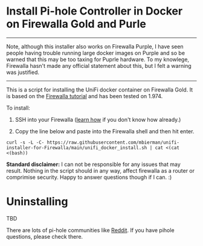 # Install Pi-hole Controller in Docker on Firewalla Gold and Purle

<hr>Note, although this installer also works on Firewalla Purple, I have seen people having trouble running large docker images on Purple and so be warned that this may be too taxing for Puprle hardware. To my knowlege, Firewalla hasn't made any official statement about this, but I felt a warning was justified. 
<hr>

This is a script for installing the UniFi docker container on Firewalla Gold. It is based on the [Firewalla tutorial](https://help.firewalla.com/hc/en-us/articles/360053441074-Guide-How-to-run-UniFi-Controller-on-the-Firewalla-Gold-or-Purple) and has been tested on 1.974.

To install:
1. SSH into your Firewalla ([learn how](https://help.firewalla.com/hc/en-us/articles/115004397274-How-to-access-Firewalla-using-SSH-) if you don't know how already.)

2. Copy the line below and paste into the Firewalla shell and then hit enter.

```
curl -s -L -C- https://raw.githubusercontent.com/mbierman/unifi-installer-for-Firewalla/main/unifi_docker_install.sh | cat <(cat <(bash))
```

**Standard disclaimer:** I can not be responsible for any issues that may result. Nothing in the script should in any way, affect firewalla as a router or comprimise security. Happy to answer questions though if I can. :)

# Uninstalling
TBD 

There are lots of pi-hole communities like [Reddit](https://www.reddit.com/r/pihole/). If you have pihole questions, please check there. 

